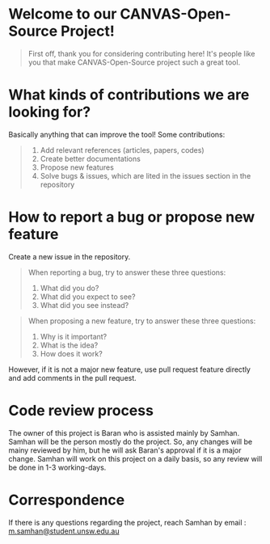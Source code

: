 # Welcome to our CANVAS-Open-Source Project!

>First off, thank you for considering contributing here! It's people like you that make CANVAS-Open-Source project such a great tool.

# What kinds of contributions we are looking for?

Basically anything that can improve the tool! Some contributions:
>1. Add relevant references (articles, papers, codes)
>2. Create better documentations
>3. Propose new features
>4. Solve bugs & issues, which are lited in the issues section in the repository

# How to report a bug or propose new feature
Create a new issue in the repository.
> When reporting a bug, try to answer these three questions:
> 1. What did you do?
> 2. What did you expect to see?
> 3. What did you see instead?

> When proposing a new feature, try to answer these three questions:
> 1. Why is it important?
> 2. What is the idea?
> 3. How does it work?

However, if it is not a major new feature, use pull request feature directly and add comments in the pull request.

# Code review process
The owner of this project is Baran who is assisted mainly by Samhan. Samhan will be the person mostly do the project. 
So, any changes will be mainy reviewed by him, but he will ask Baran's approval if it is a major change. Samhan will work on this project on a daily basis, so any review will be done in 1-3 working-days.

# Correspondence
If there is any questions regarding the project, reach Samhan by email : m.samhan@student.unsw.edu.au
